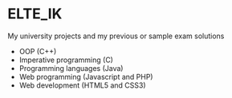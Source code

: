 # ELTE_IK
My university projects and my previous or sample exam solutions
  - OOP (C++)
  - Imperative programming (C)
  - Programming languages (Java)
  - Web programming (Javascript and PHP)
  - Web development (HTML5 and CSS3)
  
